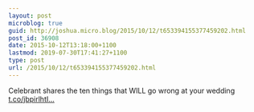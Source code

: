 ```yaml
---
layout: post
microblog: true
guid: http://joshua.micro.blog/2015/10/12/t653394155377459202.html
post_id: 36908
date: 2015-10-12T13:18:00+1100
lastmod: 2019-07-30T17:41:27+1100
type: post
url: /2015/10/12/t653394155377459202.html
---
```

Celebrant shares the ten things that WILL go wrong at your wedding [t.co/jbpirlhtI...](http://t.co/jbpirlhtIg)

